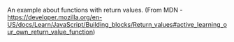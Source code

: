 An example about functions with return values.
(From MDN - https://developer.mozilla.org/en-US/docs/Learn/JavaScript/Building_blocks/Return_values#active_learning_our_own_return_value_function)